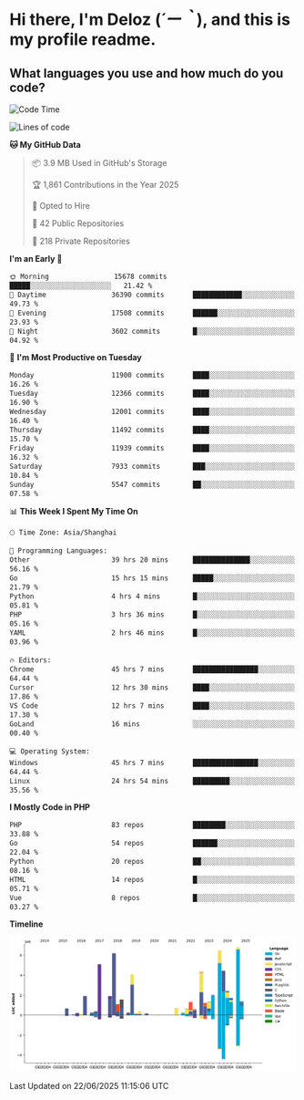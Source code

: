 # **Hi there, I'm Deloz (*´ー｀*), and this is my profile readme.**

## **What languages you use and how much do you code?**

<!--START_SECTION:waka-->
![Code Time](http://img.shields.io/badge/Code%20Time-6%2C729%20hrs%2055%20mins-blue)

![Lines of code](https://img.shields.io/badge/From%20Hello%20World%20I%27ve%20Written-59.9%20million%20lines%20of%20code-blue)

**🐱 My GitHub Data** 

> 📦 3.9 MB Used in GitHub's Storage 
 > 
> 🏆 1,861 Contributions in the Year 2025
 > 
> 💼 Opted to Hire
 > 
> 📜 42 Public Repositories 
 > 
> 🔑 218 Private Repositories 
 > 
**I'm an Early 🐤** 

```text
🌞 Morning                15678 commits       █████░░░░░░░░░░░░░░░░░░░░   21.42 % 
🌆 Daytime                36390 commits       ████████████░░░░░░░░░░░░░   49.73 % 
🌃 Evening                17508 commits       ██████░░░░░░░░░░░░░░░░░░░   23.93 % 
🌙 Night                  3602 commits        █░░░░░░░░░░░░░░░░░░░░░░░░   04.92 % 
```
📅 **I'm Most Productive on Tuesday** 

```text
Monday                   11900 commits       ████░░░░░░░░░░░░░░░░░░░░░   16.26 % 
Tuesday                  12366 commits       ████░░░░░░░░░░░░░░░░░░░░░   16.90 % 
Wednesday                12001 commits       ████░░░░░░░░░░░░░░░░░░░░░   16.40 % 
Thursday                 11492 commits       ████░░░░░░░░░░░░░░░░░░░░░   15.70 % 
Friday                   11939 commits       ████░░░░░░░░░░░░░░░░░░░░░   16.32 % 
Saturday                 7933 commits        ███░░░░░░░░░░░░░░░░░░░░░░   10.84 % 
Sunday                   5547 commits        ██░░░░░░░░░░░░░░░░░░░░░░░   07.58 % 
```


📊 **This Week I Spent My Time On** 

```text
🕑︎ Time Zone: Asia/Shanghai

💬 Programming Languages: 
Other                    39 hrs 20 mins      ██████████████░░░░░░░░░░░   56.16 % 
Go                       15 hrs 15 mins      █████░░░░░░░░░░░░░░░░░░░░   21.79 % 
Python                   4 hrs 4 mins        █░░░░░░░░░░░░░░░░░░░░░░░░   05.81 % 
PHP                      3 hrs 36 mins       █░░░░░░░░░░░░░░░░░░░░░░░░   05.16 % 
YAML                     2 hrs 46 mins       █░░░░░░░░░░░░░░░░░░░░░░░░   03.96 % 

🔥 Editors: 
Chrome                   45 hrs 7 mins       ████████████████░░░░░░░░░   64.44 % 
Cursor                   12 hrs 30 mins      ████░░░░░░░░░░░░░░░░░░░░░   17.86 % 
VS Code                  12 hrs 7 mins       ████░░░░░░░░░░░░░░░░░░░░░   17.30 % 
GoLand                   16 mins             ░░░░░░░░░░░░░░░░░░░░░░░░░   00.40 % 

💻 Operating System: 
Windows                  45 hrs 7 mins       ████████████████░░░░░░░░░   64.44 % 
Linux                    24 hrs 54 mins      █████████░░░░░░░░░░░░░░░░   35.56 % 
```

**I Mostly Code in PHP** 

```text
PHP                      83 repos            ████████░░░░░░░░░░░░░░░░░   33.88 % 
Go                       54 repos            ██████░░░░░░░░░░░░░░░░░░░   22.04 % 
Python                   20 repos            ██░░░░░░░░░░░░░░░░░░░░░░░   08.16 % 
HTML                     14 repos            █░░░░░░░░░░░░░░░░░░░░░░░░   05.71 % 
Vue                      8 repos             █░░░░░░░░░░░░░░░░░░░░░░░░   03.27 % 
```



**Timeline**

![Lines of Code chart](https://raw.githubusercontent.com/deloz/deloz/main/assets/bar_graph.png)


 Last Updated on 22/06/2025 11:15:06 UTC
<!--END_SECTION:waka-->

